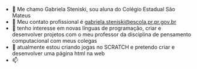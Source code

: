 - 👋 Me chamo Gabriela Steniski, sou aluna do Colégio Estadual São Mateus 
- 👀 Meu contato profissional é gabriela.steniski@escola.pr.pr.gov.br
- 🌱 tenho interesse em novas línguas de programação, criar e desenvolver projetos com o meu professor da disciplina de pensamento computacional com meus colegas 
- 💞️ atualmente estou criando jogas no SCRATCH   e pretendo criar e desenvolver uma página html na web
- 📫 
